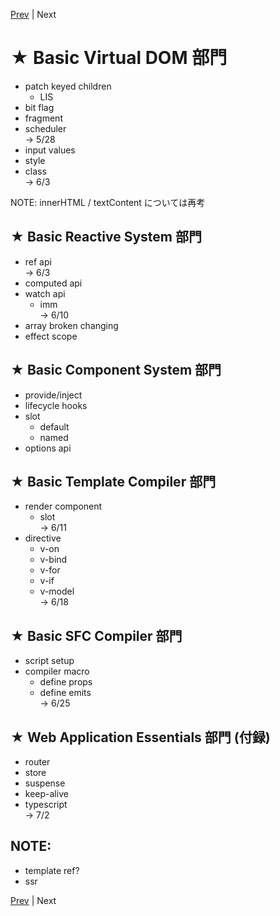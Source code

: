 [Prev](https://github.com/Ubugeeei/chibivue/blob/main/books/japanese/530_scoped_css.md) | Next

# ★ Basic Virtual DOM 部門

- patch keyed children
  - LIS
- bit flag
- fragment
- scheduler  
  -> 5/28
- input values
- style
- class  
  -> 6/3

NOTE: innerHTML / textContent については再考

## ★ Basic Reactive System 部門

- ref api  
  -> 6/3
- computed api
- watch api
  - imm  
    -> 6/10
- array broken changing
- effect scope

## ★ Basic Component System 部門

- provide/inject
- lifecycle hooks
- slot
  - default
  - named
- options api

## ★ Basic Template Compiler 部門

- render component
  - slot  
    -> 6/11
- directive
  - v-on
  - v-bind
  - v-for
  - v-if
  - v-model  
    -> 6/18

## ★ Basic SFC Compiler 部門

- script setup
- compiler macro
  - define props
  - define emits  
    -> 6/25

## ★ Web Application Essentials 部門 (付録)

- router
- store
- suspense
- keep-alive
- typescript  
  -> 7/2

## NOTE:

- template ref?
- ssr


[Prev](https://github.com/Ubugeeei/chibivue/blob/main/books/japanese/530_scoped_css.md) | Next